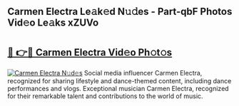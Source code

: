 ## Carmen Electra Le𝚊k𝚎d N𝚞𝚍es - Part-qbF Photos Vid𝚎o Le𝚊ks xZUVo

# <h2><a href="http://fbdio6b.evod.top/?m=Carmen+Electra">🔗 👉🔴 Carmen Electra Vid𝚎o Ph𝚘t𝚘s</a></h2>

[![Carmen Electra N𝚞d𝚎s](https://i.imgur.com/8V9OHl7.gif)](http://fbdio6b.evod.top/?m=Carmen+Electra)
Social media influencer Carmen Electra, recognized for sharing lifestyle and dance-themed content, including dance performances and vlogs. Exceptional musician Carmen Electra, recognized for their remarkable talent and contributions to the world of music. 

